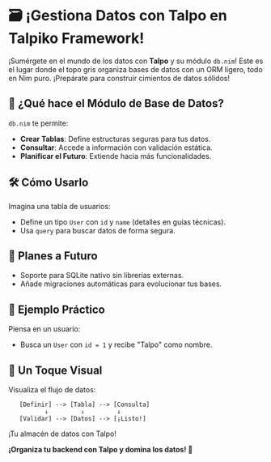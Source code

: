 # 🗃️ ¡Gestiona Datos con Talpo en Talpiko Framework!

¡Sumérgete en el mundo de los datos con **Talpo** y su módulo `db.nim`! Este es el lugar donde el topo gris organiza bases de datos con un ORM ligero, todo en Nim puro. ¡Prepárate para construir cimientos de datos sólidos!

## 🚀 ¿Qué hace el Módulo de Base de Datos?
`db.nim` te permite:
- **Crear Tablas**: Define estructuras seguras para tus datos.
- **Consultar**: Accede a información con validación estática.
- **Planificar el Futuro**: Extiende hacia más funcionalidades.

## 🛠️ Cómo Usarlo
Imagina una tabla de usuarios:
- Define un tipo `User` con `id` y `name` (detalles en guías técnicas).
- Usa `query` para buscar datos de forma segura.

## 🌱 Planes a Futuro
- Soporte para SQLite nativo sin librerías externas.
- Añade migraciones automáticas para evolucionar tus bases.

## 🎉 Ejemplo Práctico
Piensa en un usuario:
- Busca un `User` con `id = 1` y recibe "Talpo" como nombre.

## 🎨 Un Toque Visual
Visualiza el flujo de datos:
```
   [Definir] --> [Tabla] --> [Consulta]
          ↓         ↓         ↓
   [Validar] --> [Datos] --> [¡Listo!]
```
¡Tu almacén de datos con Talpo!

**¡Organiza tu backend con Talpo y domina los datos! 🐾**